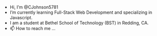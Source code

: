 - Hi, I’m @CJohnson5781
- I’m currently learning Full-Stack Web Development and specializing in Javascript.
- I am a student at Bethel School of Technology (BST) in Redding, CA.
- 📫 How to reach me ...

<!---
CJohnson5781/CJohnson5781 is a ✨ special ✨ repository because its `README.md` (this file) appears on your GitHub profile.
You can click the Preview link to take a look at your changes.
--->
